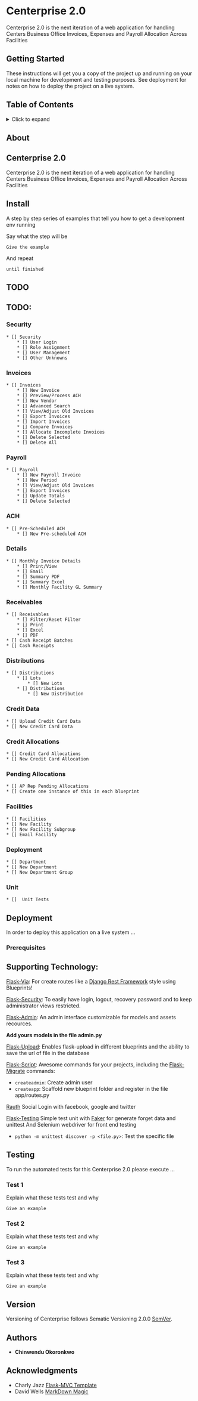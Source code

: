 # Centerprise 2.0

Centerprise 2.0 is the next iteration of a web application for handling Centers Business Office Invoices, Expenses and Payroll Allocation Across Facilities

## Getting Started

These instructions will get you a copy of the project up and running on your local machine for development and testing purposes. See deployment for notes on how to deploy the project on a live system.


## Table of Contents
<details>
<summary>Click to expand</summary>

- [About](#about)
- [Install](#install)
- [TODO](#todo)
- [Transforms](#transforms)
  * [🔀 Security](#%F0%9F%94%80-security)
  * [🔀 Invoices](#%F0%9F%94%80-invoices)
  * [🔀 Payroll](#%F0%9F%94%80-payroll)
- [🔌 Third Party Plugins](#%F0%9F%94%8C-details)
- [Adding Custom Transforms](#adding-custom-transforms)
- [Plugin Example](#plugin-example)
- [Other usage examples](#other-usage-examples)
- [Custom Transform Demo](#custom-transform-demo)
- [Prior Art](#prior-art)
- [License](#license)

</details>

## About
Centerprise 2.0
------------------
Centerprise 2.0 is the next iteration of a web application for handling Centers Business Office Invoices, Expenses and Payroll Allocation Across Facilities

## Install

A step by step series of examples that tell you how to get a development env running

Say what the step will be

```
Give the example
```

And repeat

```
until finished
```

## TODO
TODO:
-----

### Security
	* [] Security
		* [] User Login
		* [] Role Assignment
		* [] User Management
	    * [] Other Unknowns

### Invoices
	* [] Invoices
		* [] New Invoice
		* [] Preview/Process ACH
		* [] New Vendor
	    * [] Advanced Search
	    * [] View/Adjust Old Invoices
	    * [] Export Invoices
	    * [] Import Invoices
	    * [] Compare Invoices
	    * [] Allocate Incomplete Invoices
	    * [] Delete Selected
	    * [] Delete All

### Payroll
    * [] Payroll
    	* [] New Payroll Invoice
    	* [] New Period
    	* [] View/Adjust Old Invoices
    	* [] Export Invoices
    	* [] Update Totals
    	* [] Delete Selected

### ACH
    * [] Pre-Scheduled ACH
    	* [] New Pre-scheduled ACH

### Details
    * [] Monthly Invoice Details
    	* [] Print/View
    	* [] Email
    	* [] Summary PDF
    	* [] Summary Excel
    	* [] Monthly Facility GL Summary

### Receivables
    * [] Receivables
    	* [] Filter/Reset Filter
    	* [] Print
    	* [] Excel
    	* [] PDF
    * [] Cash Receipt Batches
    * [] Cash Receipts

### Distributions
    * [] Distributions
    	* [] Lots
    		* [] New Lots
    	* [] Distributions
    		* [] New Distribution

### Credit Data
	* [] Upload Credit Card Data
    * [] New Credit Card Data

### Credit Allocations
	* [] Credit Card Allocations
    * [] New Credit Card Allocation

### Pending Allocations
	* [] AP Rep Pending Allocations
    * [] Create one instance of this in each blueprint

### Facilities
	* [] Facilities
	* [] New Facility
	* [] New Facility Subgroup
	* [] Email Facility

### Deployment
	* [] Department
	* [] New Department
	* [] New Department Group

### Unit
	* []  Unit Tests


## Deployment
In order to deploy this application on a live system ...

### Prerequisites
Supporting Technology:
--------
[Flask-Via](http://flask-via.soon.build/en/latest/):
For create routes like a [Django Rest Framework](http://www.django-rest-framework.org) style using Blueprints!

[Flask-Security](https://pythonhosted.org/Flask-Security/):
To easily have login, logout, recovery password and to keep administrator views restricted.

[Flask-Admin](https://flask-admin.readthedocs.io/en/latest/):
An admin interface customizable for models and assets recources.

**Add yours models in the file admin.py**

[Flask-Upload](http://flask.pocoo.org/docs/0.12/patterns/fileuploads/):
Enables flask-upload in different blueprints and the ability to save the url of file in the database

[Flask-Script](https://flask-script.readthedocs.io/en/latest/):
Awesome commands for your projects, including the [Flask-Migrate](https://flask-migrate.readthedocs.io/en/latest/) commands:
- `createadmin`: Create admin user
- `createapp`: Scaffold new  blueprint folder and register in the file app/routes.py

[Rauth](https://rauth.readthedocs.io/en/latest/)
Social Login with facebook, google and twitter

[Flask-Testing](https://pythonhosted.org/Flask-Testing/)
Simple test unit with [Faker](https://github.com/joke2k/faker) for generate forget data and unittest
And Selenium webdriver for front end testing
- `python -m unittest discover -p <file.py>`: Test the specific file


## Testing

To run the automated tests for this Centerprise 2.0 please execute ...

### Test 1

Explain what these tests test and why

```
Give an example
```

### Test 2

Explain what these tests test and why

```
Give an example
```

### Test 3

Explain what these tests test and why

```
Give an example
```

## Version

Versioning of Centerprise follows Sematic Versioning 2.0.0 [SemVer](http://semver.org/).

## Authors

* **Chinwendu Okoronkwo**

## Acknowledgments

* Charly Jazz [Flask-MVC Template](https://github.com/CharlyJazz/Flask-MVC-Template)
* David Wells [MarkDown Magic](https://github.com/DavidWells/markdown-magic)